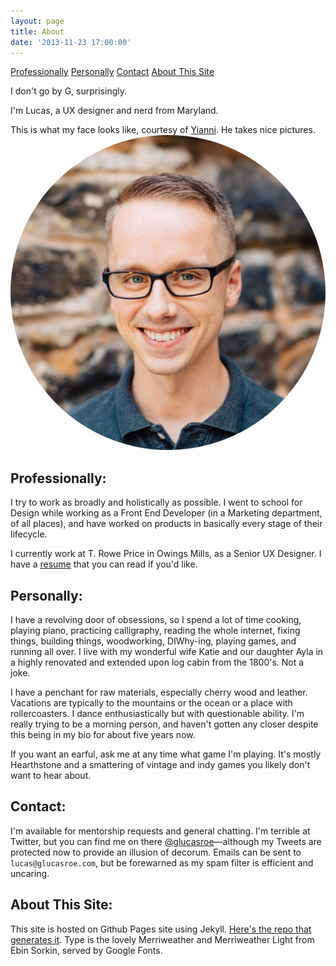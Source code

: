 ```yaml
---
layout: page
title: About
date: '2013-11-23 17:00:00'
---
```


<div class="anchor-links">
<a href="#professionally">Professionally</a>
<a href="#personally">Personally</a>
<a href="#contact">Contact</a>
<a href="#aboutthissite">About This Site</a>
</div>

I don't go by G, surprisingly.

I'm Lucas, a UX designer and nerd from Maryland.

<aside>This is what my face looks like, courtesy of <a href="http://www.cast83.com/">Yianni</a>. He takes nice pictures.</aside>
<img alt="Lucas' Face" src="/images/pages/lucas-face.jpg" class="about__profile" style="border-radius: 50%;">

## <a name="professionally"></a>Professionally:
I try to work as broadly and holistically as possible. I went to school for Design while working as a Front End Developer (in a Marketing department, of all places), and have worked on products in basically every stage of their lifecycle.

I currently work at T. Rowe Price in Owings Mills, as a Senior UX Designer. I have a <a href="/resume">resume</a> that you can read if you'd like.

## <a name="personally"></a>Personally:
I have a revolving door of obsessions, so I spend a lot of time cooking, playing piano, practicing calligraphy, reading the whole internet, fixing things, building things, woodworking, DIWhy-ing, playing games, and running all over. I live with my wonderful wife Katie and our daughter Ayla in a highly renovated and extended upon log cabin from the 1800's. Not a joke.

I have a penchant for raw materials, especially cherry wood and leather. Vacations are typically to the mountains or the ocean or a place with rollercoasters. I dance enthusiastically but with questionable ability. I'm really trying to be a morning person, and haven't gotten any closer despite this being in my bio for about five years now.

If you want an earful, ask me at any time what game I'm playing. It's mostly Hearthstone and a smattering of vintage and indy games you likely don't want to hear about.

## <a name="contact"></a> Contact:

I'm available for mentorship requests and general chatting. I'm terrible at Twitter, but you can find me on there [@glucasroe](http://twitter.com/glucasroe)&mdash;although my Tweets are protected now to provide an illusion of decorum. Emails can be sent to `lucas@glucasroe.com`, but be forewarned as my spam filter is efficient and uncaring.

## <a name="aboutthissite"></a> About This Site:
This site is hosted on Github Pages site using Jekyll. [Here's the repo that generates it](https://github.com/glucasroe/glucasroe.github.io). Type is the lovely Merriweather and Merriweather Light from Ebin Sorkin, served by Google Fonts.
